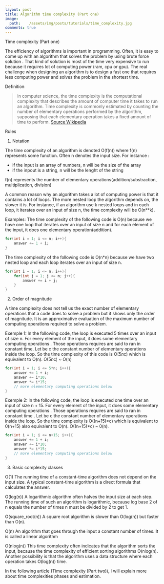 ```yaml
---
layout: post
title: Algorithm time complexity (Part one)
image:
  path:    /assets/img/posts/tutorials/time_complexity.jpg
comments: true
---
```


Time complexity (Part one)

The efficiency of algorithms is important in programming. Often, it is easy to come up with an algorithm that solves the problem by using brute force solution . That kind of solution is most of the time very expensive to run because it requires lot of computing power (ram, cpu or gpu). The real challenge when designing an algorithm is to design a fast one that requires less computing power and solves the problem in the shortest time.



Definition

> In computer science, the time complexity is the computational complexity that describes the amount of computer time it takes to run an algorithm. Time complexity is commonly estimated by counting the number of elementary operations performed by the algorithm, supposing that each elementary operation takes a fixed amount of time to perform. [Source Wikipedia](https://en.wikipedia.org/wiki/Time_complexity)

Rules

1) Notation

The time complexity of an algorithm is denoted O(f(n)) where f(n) represents some function. 
Often n denotes the input size. For instance :
- if the input is an array of numbers, n will be the size of the array
- if the inpout is a string, n will be the lenght of the string

f(n) represents the number of elementary operations(addition/substraction, multiplication, division)

A common reason why an algorithm takes a lot of computing power is that it contains a lot of loops. The more nested loop the algorithm depends on, the slower it is.
For instance, if an algorithm use k nested loops and in each loop, it iterates over an input of size n, the time complexity will be O(n**k).

Examples:
The time complexity of the following code is O(n) because we have one loop that iterates over an input of size n and for each element of the input, it does one elementary operation(addition).
~~~c++
for(int i = 1; i <= n; i++){
    answer += 1 + i;
}
~~~
The time complexity of the following code is O(n*n) because we have two nested loop and each loop iterates over an input of size n.
~~~c++
for(int i = 1; i <= n; i++){
    for(int j = 1; j <= n; j++){
        answer += i + j;
    }
}
~~~

2) Order of magnitude

A time complexity does not tell us the exact number of elementary operations that a code does to solve a problem but it shows only the order of magnitude. It is an approximative evaluation of the maximum number of computing operations required to solve a problem. 

Exemple 1:  In the following code, the loop is executed 5 times over an input of size n. For every element of the input, it does some elementary computing operations . Those operations requires are said to ran in constant time. Let be c the constant number of elementary operations inside the loop. So the time complexity of this code is O(5*n*c) which is equivalent to O(n). O(5*n*c) ~ O(n)
~~~c++
for(int i = 1; i <= 5*n; i++){
    answer += 1 + i;
    answer += i*10;
    answer *= i*15;
    // more elementary computing operations below
}
~~~

Exemple 2:  In the following code, the loop is executed one time over an input of size n + 15. For every element of the input, it does some elementary computing operations . Those operations requires are said to ran in constant time . Let be c the constant number of elementary operations inside the loop. So the time complexity is O((n+15)*c) which is equivalent to 0(n+15) also equivalent to O(n). O((n+15)*c) ~ 0(n).
~~~c++
for(int i = 1; i <= n+15; i++){
    answer += 1 + i;
    answer += i*10;
    answer *= i*15;
    // more elementary computing operations below
}
~~~

3. Basic complexity classes

O(1) The running time of a constant-time algorithm does not depend on the
input size. A typical constant-time algorithm is a direct formula that
calculates the answer.

O(log(n)) A logarithmic algorithm often halves the input size at each step. The
running time of such an algorithm is logarithmic, because log base 2 of n equals the
number of times n must be divided by 2 to get 1.

O(square_root(n)) A square root algorithm is slower than O(log(n)) but faster than O(n).

O(n) An algorithm that goes through the input a constant number of times. It is called a linear algorithm

O(nlog(n)) This time complexity often indicates that the algorithm sorts the input,
because the time complexity of efficient sorting algorithms O(nlog(n). Another possibility is that the algorithm uses a data structure where each operation takes O(log(n)) time.



In the following article (Time complexity (Part two)), I will explain more about time complexities phases and estimation.
